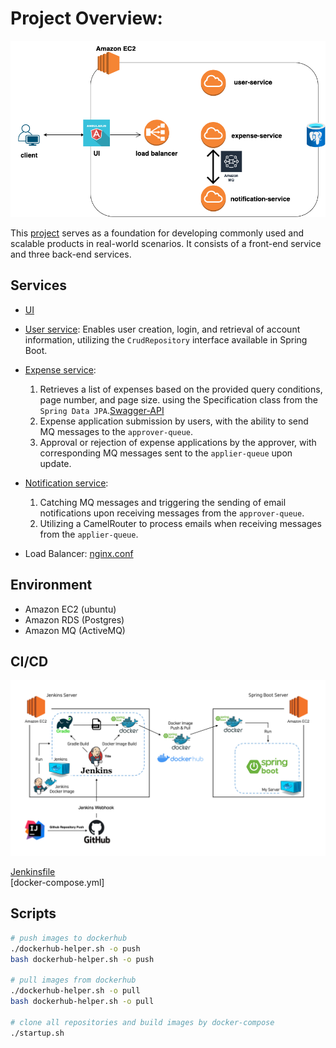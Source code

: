 # Project Overview:
![project image](images/project.png)

This [project](http://ec2-13-215-209-48.ap-southeast-1.compute.amazonaws.com/) serves as a foundation for developing commonly used and scalable products in real-world scenarios. It consists of a front-end service and three back-end services.

## Services

- [UI](https://github.com/twinva1/application-web)

- [User service](https://github.com/twinva1/application-web): Enables user creation, login, and retrieval of account information, utilizing the `CrudRepository` interface available in Spring Boot.

- [Expense service](https://github.com/twinva1/expense-service):    
   1. Retrieves a list of expenses based on the provided query conditions, page number, and page size. using the Specification class from the `Spring Data JPA`.[Swagger-API](http://ec2-13-215-209-48.ap-southeast-1.compute.amazonaws.com/expense/swagger-ui/#/Expense)
   2. Expense application submission by users, with the ability to send MQ messages to the `approver-queue`.
   3. Approval or rejection of expense applications by the approver, with corresponding MQ messages sent to the `applier-queue` upon update.
   
- [Notification service](https://github.com/twinva1/notification-service): 
  1. Catching MQ messages and triggering the sending of email notifications upon receiving messages from the `approver-queue`.
  2. Utilizing a CamelRouter to process emails when receiving messages from the `applier-queue`.
  
- Load Balancer:
  [nginx.conf](https://github.com/twinva1/application-web/blob/master/nginx.conf)

## Environment

- Amazon EC2 (ubuntu)
- Amazon RDS (Postgres)
- Amazon MQ (ActiveMQ)


## CI/CD
![CI/CD image](images/CI_CD.png "A CI/CD image")

[Jenkinsfile](Jenkinsfile)      
[docker-compose.yml]

## Scripts
```sh
# push images to dockerhub
./dockerhub-helper.sh -o push
bash dockerhub-helper.sh -o push

# pull images from dockerhub
./dockerhub-helper.sh -o pull
bash dockerhub-helper.sh -o pull

# clone all repositories and build images by docker-compose
./startup.sh
```